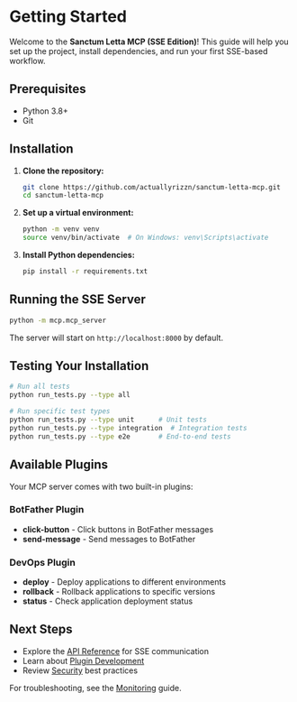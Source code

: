 # Getting Started

Welcome to the **Sanctum Letta MCP (SSE Edition)**! This guide will help you set up the project, install dependencies, and run your first SSE-based workflow.

## Prerequisites
- Python 3.8+
- Git

## Installation
1. **Clone the repository:**
   ```sh
   git clone https://github.com/actuallyrizzn/sanctum-letta-mcp.git
   cd sanctum-letta-mcp
   ```
2. **Set up a virtual environment:**
   ```sh
   python -m venv venv
   source venv/bin/activate  # On Windows: venv\Scripts\activate
   ```
3. **Install Python dependencies:**
   ```sh
   pip install -r requirements.txt
   ```

## Running the SSE Server
```sh
python -m mcp.mcp_server
```
The server will start on `http://localhost:8000` by default.

## Testing Your Installation
```sh
# Run all tests
python run_tests.py --type all

# Run specific test types
python run_tests.py --type unit      # Unit tests
python run_tests.py --type integration  # Integration tests  
python run_tests.py --type e2e       # End-to-end tests
```

## Available Plugins
Your MCP server comes with two built-in plugins:

### BotFather Plugin
- **click-button** - Click buttons in BotFather messages
- **send-message** - Send messages to BotFather

### DevOps Plugin  
- **deploy** - Deploy applications to different environments
- **rollback** - Rollback applications to specific versions
- **status** - Check application deployment status

## Next Steps
- Explore the [API Reference](api-reference.md) for SSE communication
- Learn about [Plugin Development](plugin-development.md)
- Review [Security](security.md) best practices

For troubleshooting, see the [Monitoring](monitoring.md) guide. 